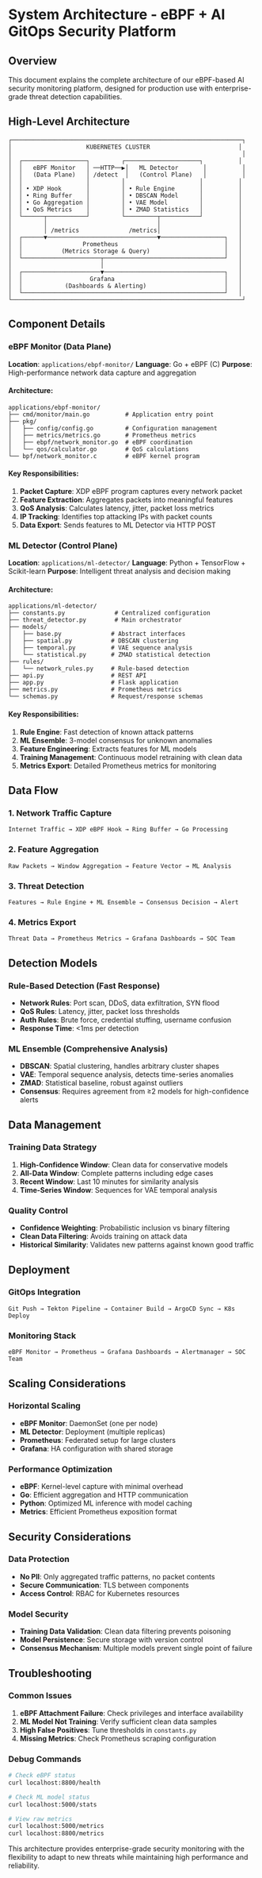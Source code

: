 # System Architecture - eBPF + AI GitOps Security Platform

## Overview

This document explains the complete architecture of our eBPF-based AI security monitoring platform, designed for production use with enterprise-grade threat detection capabilities.

## High-Level Architecture

```
┌─────────────────────────────────────────────────────────────────┐
│                     KUBERNETES CLUSTER                         │
│                                                                 │
│  ┌──────────────────┐         ┌─────────────────────┐          │
│  │   eBPF Monitor   │ ──HTTP──▶│   ML Detector       │          │
│  │   (Data Plane)   │ /detect  │   (Control Plane)   │          │
│  │                  │         │                     │          │
│  │ • XDP Hook       │         │ • Rule Engine       │          │
│  │ • Ring Buffer    │         │ • DBSCAN Model      │          │
│  │ • Go Aggregation │         │ • VAE Model         │          │
│  │ • QoS Metrics    │         │ • ZMAD Statistics   │          │
│  └──────┬───────────┘         └─────────┬───────────┘          │
│         │                               │                      │
│         │ /metrics              /metrics│                      │
│  ┌──────▼───────────────────────────────▼──────────────────┐   │
│  │                 Prometheus                              │   │
│  │           (Metrics Storage & Query)                     │   │
│  └──────────────────────┬──────────────────────────────────┘   │
│                         │                                      │
│  ┌──────────────────────▼──────────────────────────────────┐   │
│  │                   Grafana                               │   │
│  │            (Dashboards & Alerting)                      │   │
│  └─────────────────────────────────────────────────────────┘   │
└─────────────────────────────────────────────────────────────────┘
```

## Component Details

### eBPF Monitor (Data Plane)

**Location**: `applications/ebpf-monitor/`
**Language**: Go + eBPF (C)
**Purpose**: High-performance network data capture and aggregation

#### Architecture:
```
applications/ebpf-monitor/
├── cmd/monitor/main.go          # Application entry point
├── pkg/
│   ├── config/config.go         # Configuration management
│   ├── metrics/metrics.go       # Prometheus metrics
│   ├── ebpf/network_monitor.go  # eBPF coordination  
│   └── qos/calculator.go        # QoS calculations
└── bpf/network_monitor.c        # eBPF kernel program
```

#### Key Responsibilities:
1. **Packet Capture**: XDP eBPF program captures every network packet
2. **Feature Extraction**: Aggregates packets into meaningful features
3. **QoS Analysis**: Calculates latency, jitter, packet loss metrics
4. **IP Tracking**: Identifies top attacking IPs with packet counts
5. **Data Export**: Sends features to ML Detector via HTTP POST

### ML Detector (Control Plane)

**Location**: `applications/ml-detector/`
**Language**: Python + TensorFlow + Scikit-learn
**Purpose**: Intelligent threat analysis and decision making

#### Architecture:
```
applications/ml-detector/
├── constants.py              # Centralized configuration
├── threat_detector.py        # Main orchestrator
├── models/
│   ├── base.py              # Abstract interfaces
│   ├── spatial.py           # DBSCAN clustering
│   ├── temporal.py          # VAE sequence analysis
│   └── statistical.py       # ZMAD statistical detection
├── rules/
│   └── network_rules.py     # Rule-based detection
├── api.py                   # REST API
├── app.py                   # Flask application
├── metrics.py               # Prometheus metrics
└── schemas.py               # Request/response schemas
```

#### Key Responsibilities:
1. **Rule Engine**: Fast detection of known attack patterns
2. **ML Ensemble**: 3-model consensus for unknown anomalies
3. **Feature Engineering**: Extracts features for ML models
4. **Training Management**: Continuous model retraining with clean data
5. **Metrics Export**: Detailed Prometheus metrics for monitoring

## Data Flow

### 1. Network Traffic Capture
```
Internet Traffic → XDP eBPF Hook → Ring Buffer → Go Processing
```

### 2. Feature Aggregation  
```
Raw Packets → Window Aggregation → Feature Vector → ML Analysis
```

### 3. Threat Detection
```
Features → Rule Engine + ML Ensemble → Consensus Decision → Alert
```

### 4. Metrics Export
```
Threat Data → Prometheus Metrics → Grafana Dashboards → SOC Team
```

## Detection Models

### Rule-Based Detection (Fast Response)
- **Network Rules**: Port scan, DDoS, data exfiltration, SYN flood
- **QoS Rules**: Latency, jitter, packet loss thresholds
- **Auth Rules**: Brute force, credential stuffing, username confusion
- **Response Time**: <1ms per detection

### ML Ensemble (Comprehensive Analysis)
- **DBSCAN**: Spatial clustering, handles arbitrary cluster shapes
- **VAE**: Temporal sequence analysis, detects time-series anomalies
- **ZMAD**: Statistical baseline, robust against outliers
- **Consensus**: Requires agreement from ≥2 models for high-confidence alerts

## Data Management

### Training Data Strategy
1. **High-Confidence Window**: Clean data for conservative models
2. **All-Data Window**: Complete patterns including edge cases
3. **Recent Window**: Last 10 minutes for similarity analysis
4. **Time-Series Window**: Sequences for VAE temporal analysis

### Quality Control
- **Confidence Weighting**: Probabilistic inclusion vs binary filtering
- **Clean Data Filtering**: Avoids training on attack data
- **Historical Similarity**: Validates new patterns against known good traffic

## Deployment

### GitOps Integration
```
Git Push → Tekton Pipeline → Container Build → ArgoCD Sync → K8s Deploy
```

### Monitoring Stack
```
eBPF Monitor → Prometheus → Grafana Dashboards → Alertmanager → SOC Team
```

## Scaling Considerations

### Horizontal Scaling
- **eBPF Monitor**: DaemonSet (one per node)
- **ML Detector**: Deployment (multiple replicas)
- **Prometheus**: Federated setup for large clusters
- **Grafana**: HA configuration with shared storage

### Performance Optimization
- **eBPF**: Kernel-level capture with minimal overhead
- **Go**: Efficient aggregation and HTTP communication
- **Python**: Optimized ML inference with model caching
- **Metrics**: Efficient Prometheus exposition format

## Security Considerations

### Data Protection
- **No PII**: Only aggregated traffic patterns, no packet contents
- **Secure Communication**: TLS between components
- **Access Control**: RBAC for Kubernetes resources

### Model Security
- **Training Data Validation**: Clean data filtering prevents poisoning
- **Model Persistence**: Secure storage with version control
- **Consensus Mechanism**: Multiple models prevent single point of failure

## Troubleshooting

### Common Issues
1. **eBPF Attachment Failure**: Check privileges and interface availability
2. **ML Model Not Training**: Verify sufficient clean data samples
3. **High False Positives**: Tune thresholds in `constants.py`
4. **Missing Metrics**: Check Prometheus scraping configuration

### Debug Commands
```bash
# Check eBPF status
curl localhost:8800/health

# Check ML model status  
curl localhost:5000/stats

# View raw metrics
curl localhost:5000/metrics
curl localhost:8800/metrics
```

This architecture provides enterprise-grade security monitoring with the flexibility to adapt to new threats while maintaining high performance and reliability.